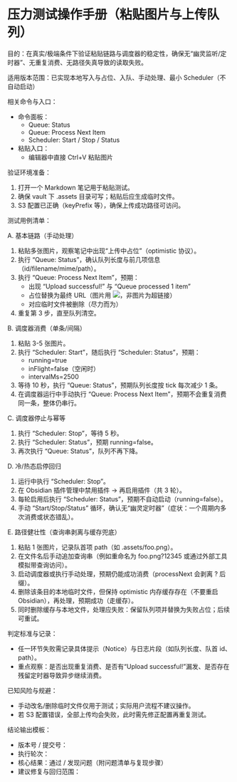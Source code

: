 # 压力测试操作手册（粘贴图片与上传队列）

目的：在真实/极端条件下验证粘贴链路与调度器的稳定性，确保无“幽灵监听/定时器”、无重复消费、无路径失真导致的读取失败。

适用版本范围：已实现本地写入与占位、入队、手动处理、最小 Scheduler（不自动启动）

相关命令与入口：

- 命令面板：
  - Queue: Status
  - Queue: Process Next Item
  - Scheduler: Start / Stop / Status
- 粘贴入口：
  - 编辑器中直接 Ctrl+V 粘贴图片

验证环境准备：

1. 打开一个 Markdown 笔记用于粘贴测试。
2. 确保 vault 下 .assets 目录可写；粘贴后应生成临时文件。
3. S3 配置已正确（keyPrefix 等），确保上传成功路径可访问。

测试用例清单：

A. 基本链路（手动处理）

1. 粘贴多张图片，观察笔记中出现“上传中占位”（optimistic 协议）。
2. 执行 “Queue: Status”，确认队列长度与前几项信息（id/filename/mime/path）。
3. 执行 “Queue: Process Next Item”，预期：
   - 出现 “Upload successful!” 与 “Queue processed 1 item”
   - 占位替换为最终 URL（图片用 ![](...)，非图片为超链接）
   - 对应临时文件被删除（尽力而为）
4. 重复第 3 步，直至队列清空。

B. 调度器消费（单条/间隔）

1. 粘贴 3-5 张图片。
2. 执行 “Scheduler: Start”，随后执行 “Scheduler: Status”，预期：
   - running=true
   - inFlight=false（空闲时）
   - intervalMs=2500
3. 等待 10 秒，执行 “Queue: Status”，预期队列长度按 tick 每次减少 1 条。
4. 在调度器运行中手动执行 “Queue: Process Next Item”，预期不会重复消费同一条，整体仍串行。

C. 调度器停止与幂等

1. 执行 “Scheduler: Stop”，等待 5 秒。
2. 执行 “Scheduler: Status”，预期 running=false。
3. 再次执行 “Queue: Status”，队列不再下降。

D. 冷/热态启停回归

1. 运行中执行 “Scheduler: Stop”。
2. 在 Obsidian 插件管理中禁用插件 → 再启用插件（共 3 轮）。
3. 每轮启用后执行 “Scheduler: Status”，预期不自动启动（running=false）。
4. 手动 “Start/Stop/Status” 循环，确认无“幽灵定时器”（症状：一个周期内多次消费或状态错乱）。

E. 路径健壮性（查询串剥离与缓存兜底）

1. 粘贴 1 张图片，记录队首项 path（如 .assets/foo.png）。
2. 在文件名后手动追加查询串（例如重命名为 foo.png?12345 或通过外部工具模拟带查询访问）。
3. 启动调度器或执行手动处理，预期仍能成功消费（processNext 会剥离 ? 后缀）。
4. 删除该条目的本地临时文件，但保持 optimistic 内存缓存存在（不要重启 Obsidian），再处理，预期成功（走缓存）。
5. 同时删除缓存与本地文件，处理应失败：保留队列项并替换为失败占位；后续可重试。

判定标准与记录：

- 任一环节失败需记录具体提示（Notice）与日志片段（如队列长度、队首 id、path）。
- 重点观察：是否出现重复消费、是否有“Upload successful!”漏发、是否存在残留定时器导致异步继续消费。

已知风险与规避：

- 手动改名/删除临时文件仅用于测试；实际用户流程不建议操作。
- 若 S3 配置错误，全部上传均会失败，此时需先修正配置再重复测试。

结论输出模板：

- 版本号 / 提交号：
- 执行轮次：
- 核心结果：通过 / 发现问题（附问题清单与复现步骤）
- 建议修复与回归范围：
